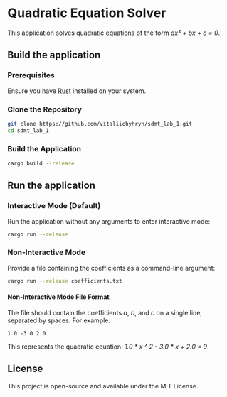 # Quadratic Equation Solver

This application solves quadratic equations of the form *ax² + bx + c = 0*.

## Build the application

### Prerequisites
Ensure you have [Rust](https://www.rust-lang.org/) installed on your system.

### Clone the Repository
```bash
git clone https://github.com/vitaliichyhryn/sdmt_lab_1.git
cd sdmt_lab_1
```

### Build the Application
```bash
cargo build --release
```

## Run the application

### Interactive Mode (Default)
Run the application without any arguments to enter interactive mode:
```bash
cargo run --release
```

### Non-Interactive Mode
Provide a file containing the coefficients as a command-line argument:
```bash
cargo run --release coefficients.txt
```

#### Non-Interactive Mode File Format
The file should contain the coefficients *a*, *b*, and *c* on a single line, separated by spaces. For example:
```
1.0 -3.0 2.0
```
This represents the quadratic equation: *1.0 \* x ^ 2 - 3.0 \* x + 2.0 = 0*.

## License
This project is open-source and available under the MIT License.
